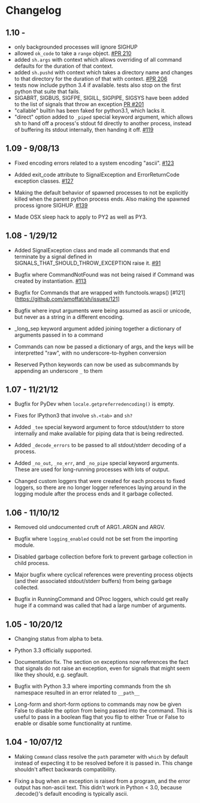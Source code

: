 # Changelog

## 1.10 -

*   only backgrounded processes will ignore SIGHUP
*   allowed `ok_code` to take a `range` object. [#PR
210](https://github.com/amoffat/sh/pull/210/files)
*   added `sh.args` with context which allows overriding of all command defaults
    for the duration of that context.
*   added `sh.pushd` with context which takes a directory name and changes to that
    directory for the duration of that with context. [#PR
206](https://github.com/amoffat/sh/pull/206)
*   tests now include python 3.4 if available.  tests also stop on the first
    python that suite that fails.
*   SIGABRT, SIGBUS, SIGFPE, SIGILL, SIGPIPE, SIGSYS have been added to the list
    of signals that throw an exception [PR
#201](https://github.com/amoffat/sh/pull/201)
*   "callable" builtin has been faked for python3.1, which lacks it.
*   "direct" option added to `_piped` special keyword argument, which allows
    sh to hand off a process's stdout fd directly to another process, instead of
    buffering its stdout internally, then handing it off.
[#119](https://github.com/amoffat/sh/issues/119)

## 1.09 - 9/08/13

*   Fixed encoding errors related to a system encoding "ascii". [#123](https://github.com/amoffat/sh/issues/123)

*   Added exit_code attribute to SignalException and ErrorReturnCode exception
    classes. [#127](https://github.com/amoffat/sh/issues/127)
    
*   Making the default behavior of spawned processes to not be explicitly
    killed when the parent python process ends. Also making the spawned process
    ignore SIGHUP. [#139](https://github.com/amoffat/sh/issues/139)
    
*   Made OSX sleep hack to apply to PY2 as well as PY3.


## 1.08 - 1/29/12

*	Added SignalException class and made all commands that end terminate by
    a signal defined in SIGNALS_THAT_SHOULD_THROW_EXCEPTION raise it. [#91](https://github.com/amoffat/sh/issues/91)

*   Bugfix where CommandNotFound was not being raised if Command was created
    by instantiation.  [#113](https://github.com/amoffat/sh/issues/113)

*   Bugfix for Commands that are wrapped with functools.wraps() [#121](https://github.com/amoffat/sh/issues/121]

*   Bugfix where input arguments were being assumed as ascii or unicode, but
    never as a string in a different encoding.

*   _long_sep keyword argument added joining together a dictionary of arguments
    passed in to a command

*   Commands can now be passed a dictionary of args, and the keys will be
    interpretted "raw", with no underscore-to-hyphen conversion
    
*   Reserved Python keywords can now be used as subcommands by appending an
    underscore `_` to them 


## 1.07 - 11/21/12

*   Bugfix for PyDev when `locale.getpreferredencoding()` is empty.

*   Fixes for IPython3 that involve `sh.<tab>` and `sh?`

*   Added `_tee` special keyword argument to force stdout/stderr to store
    internally and make available for piping data that is being redirected.

*   Added `_decode_errors` to be passed to all stdout/stderr decoding of a
    process.

*   Added `_no_out`, `_no_err`, and `_no_pipe` special keyword arguments.  These
    are used for long-running processes with lots of output.
    
*   Changed custom loggers that were created for each process to fixed loggers,
    so there are no longer logger references laying around in the logging
    module after the process ends and it garbage collected.
    

## 1.06 - 11/10/12

*   Removed old undocumented cruft of ARG1..ARGN and ARGV.

*   Bugfix where `logging_enabled` could not be set from the importing module.

*   Disabled garbage collection before fork to prevent garbage collection in
    child process.
    
*   Major bugfix where cyclical references were preventing process objects
    (and their associated stdout/stderr buffers) from being garbage collected.
    
*   Bugfix in RunningCommand and OProc loggers, which could get really huge if
    a command was called that had a large number of arguments.


## 1.05 - 10/20/12

*   Changing status from alpha to beta.

*   Python 3.3 officially supported.

*   Documentation fix.  The section on exceptions now references the fact
    that signals do not raise an exception, even for signals that might seem
    like they should, e.g. segfault.

*   Bugfix with Python 3.3 where importing commands from the sh namespace
    resulted in an error related to `__path__`

*   Long-form and short-form options to commands may now be given False to
    disable the option from being passed into the command.  This is useful to
    pass in a boolean flag that you flip to either True or False to enable or
    disable some functionality at runtime.

## 1.04 - 10/07/12

*   Making `Command` class resolve the `path` parameter with `which` by default
    instead of expecting it to be resolved before it is passed in.  This change
    shouldn't affect backwards compatibility.
    
*   Fixing a bug when an exception is raised from a program, and the error
    output has non-ascii text.  This didn't work in Python < 3.0, because
    .decode()'s default encoding is typically ascii.
